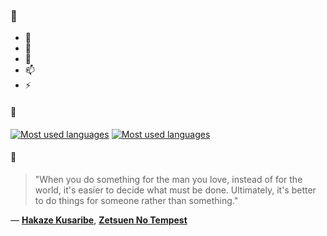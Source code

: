 ### 👋

- 🔭
- 🌱
- 💬
- 📫
- ⚡

#### 🧏

[![Most used languages](https://github-readme-stats-aynah.vercel.app/api/top-langs/?username=aynh&theme=solarized-dark&langs_count=6&layout=compact&hide_title=true)](https://github.com/anuraghazra/github-readme-stats#gh-dark-mode-only)
[![Most used languages](https://github-readme-stats-aynah.vercel.app/api/top-langs/?username=aynh&theme=solarized-light&langs_count=6&layout=compact&hide_title=true)](https://github.com/anuraghazra/github-readme-stats#gh-light-mode-only)

#### 💬

> "When you do something for the man you love, instead of for the world, it's easier to decide what must be done. Ultimately, it's better to do things for someone rather than something."

&mdash; [**Hakaze Kusaribe**](https://myanimelist.net/character.php?q=Hakaze%20Kusaribe&cat=character), [**Zetsuen No Tempest**](https://myanimelist.net/search/all?q=Zetsuen%20No%20Tempest&cat=all)
